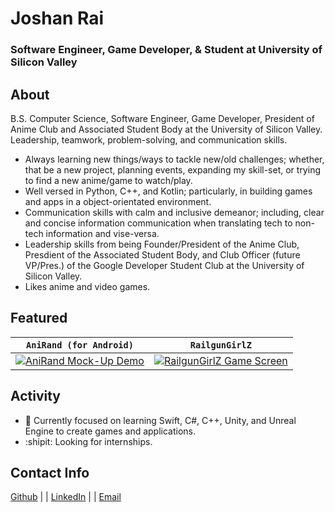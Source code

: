 # Joshan Rai
### Software Engineer, Game Developer, & Student at University of Silicon Valley

## About
B.S. Computer Science, Software Engineer, Game Developer, President of Anime Club and Associated Student Body at the University of Silicon Valley.
Leadership, teamwork, problem-solving, and communication skills.

- Always learning new things/ways to tackle new/old challenges; whether, that be a new project, planning events, expanding my skill-set, or trying to find a new anime/game to watch/play.
- Well versed in Python, C++, and Kotlin; particularly, in building games and apps in a object-orientated environment.
- Communication skills with calm and inclusive demeanor; including, clear and concise information communication when translating tech to non-tech information and vise-versa.
- Leadership skills from being Founder/President of the Anime Club, Presdient of the Associated Student Body, and Club Officer (future VP/Pres.) of the Google Developer Student Club at the University of Silicon Valley.
- Likes anime and video games.

## Featured
| `AniRand (for Android)` | `RailgunGirlZ` |
| :-: | :-: |
| <div><a href="https://github.com/Pradheon/AniRand"><img height="relative" alt="AniRand Mock-Up Demo" src="https://cdn.discordapp.com/attachments/887131148067672075/922754853434978364/ezgif.com-gif-maker.gif?raw=true"/></a></div> | <div><a href="https://github.com/Pradheon/RailgunGirlZ"><img height="relative" alt="RailgunGirlZ Game Screen" src="https://cdn.discordapp.com/attachments/887131094649020488/922757092232790026/ezgif.com-gif-maker1.gif?raw=true"/></a></div> |

## Activity
- 🌱 Currently focused on learning Swift, C#, C++, Unity, and Unreal Engine to create games and applications.
- :shipit: Looking for internships.

## Contact Info
[Github](https://github.com/Pradheon "You're already here silly.") |
| [LinkedIn](https://www.linkedin.com/in/joshansrai/ "LinkedIn, my MORE professional profile.") |
| [Email](mailto:joshan.s.rai@gmail.com "Click me to email me.")

<!---
Pradheon/Pradheon is a ✨ special ✨ repository because its `README.md` (this file) appears on your GitHub profile.
You can click the Preview link to take a look at your changes.
--->
